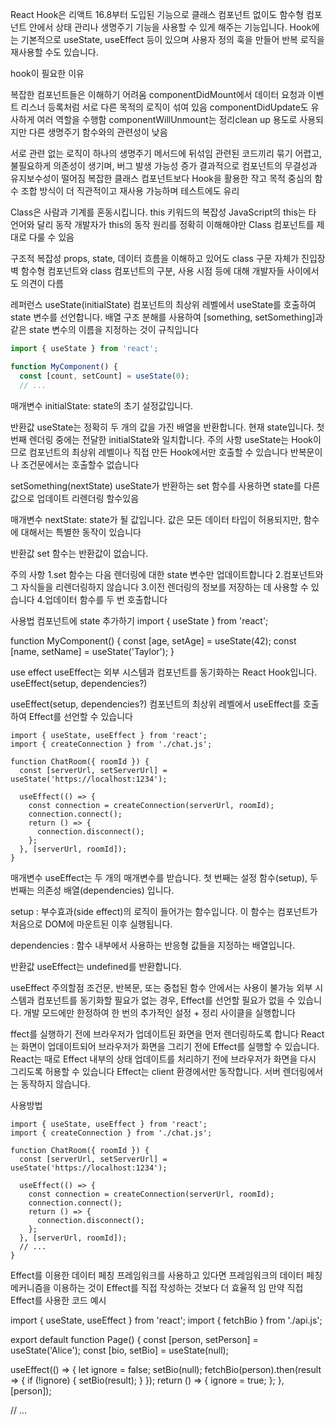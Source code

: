 React Hook은 리액트 16.8부터 도입된 기능으로 
클래스 컴포넌트 없이도 함수형 컴포넌트 안에서 상태 관리나 생명주기 기능을 사용할 수 있게 해주는 기능입니다.
Hook에는 기본적으로 useState, useEffect 등이 있으며 사용자 정의 훅을 만들어 반복 로직을 재사용할 수도 있습니다.

hook이 필요한 이유

복잡한 컴포넌트들은 이해하기 어려움
componentDidMount에서 데이터 요청과 이벤트 리스너 등록처럼 서로 다른 목적의 로직이 섞여 있음
componentDidUpdate도 유사하게 여러 역할을 수행함
componentWillUnmount는 정리clean up 용도로 사용되지만 다른 생명주기 함수와의 관련성이 낮음

서로 관련 없는 로직이 하나의 생명주기 메서드에 뒤섞임
관련된 코드끼리 묶기 어렵고, 불필요하게 의존성이 생기며, 버그 발생 가능성 증가
결과적으로 컴포넌트의 무결성과 유지보수성이 떨어짐
복잡한 클래스 컴포넌트보다 Hook을 활용한 작고 목적 중심의 함수 조합 방식이 더 직관적이고 재사용 가능하며 테스트에도 유리

Class은 사람과 기계를 혼동시킵니다.
this 키워드의 복잡성
JavaScript의 this는 타 언어와 달리 동작
개발자가 this의 동작 원리를 정확히 이해해야만 Class 컴포넌트를 제대로 다룰 수 있음

구조적 복잡성
props, state, 데이터 흐름을 이해하고 있어도 class 구문 자체가 진입장벽
함수형 컴포넌트와 class 컴포넌트의 구분, 사용 시점 등에 대해 개발자들 사이에서도 의견이 다름

레퍼런스
useState(initialState)
컴포넌트의 최상위 레벨에서 useState를 호출하여 state 변수를 선언합니다.
배열 구조 분해를 사용하여 [something, setSomething]과 같은 state 변수의 이름을 지정하는 것이 규칙입니다

```jsx
import { useState } from 'react';

function MyComponent() {
  const [count, setCount] = useState(0);
  // ...  
```
매개변수 
initialState: state의 초기 설정값입니다.

반환값 
useState는 정확히 두 개의 값을 가진 배열을 반환합니다.
현재 state입니다. 첫 번째 렌더링 중에는 전달한 initialState와 일치합니다.
주의 사항 
useState는 Hook이므로 컴포넌트의 최상위 레벨이나 직접 만든 Hook에서만 호출할 수 있습니다
반복문이나 조건문에서는 호출할수 없습니다

setSomething(nextState)
useState가 반환하는 set 함수를 사용하면 state를 다른 값으로 업데이트 리렌더링 할수있음

매개변수 
nextState: state가 될 값입니다. 값은 모든 데이터 타입이 허용되지만, 함수에 대해서는 특별한 동작이 있습니다

반환값 
set 함수는 반환값이 없습니다.


주의 사항 
1.set 함수는 다음 렌더링에 대한 state 변수만 업데이트합니다
2.컴포넌트와 그 자식들을 리렌더링하지 않습니다
3.이전 렌더링의 정보를 저장하는 데 사용할 수 있습니다
4.업데이터 함수를 두 번 호출합니다

사용법 
컴포넌트에 state 추가하기 
import { useState } from 'react';

function MyComponent() {
  const [age, setAge] = useState(42);
  const [name, setName] = useState('Taylor');
}

use effect
useEffect는 외부 시스템과 컴포넌트를 동기화하는 React Hook입니다.
useEffect(setup, dependencies?)

useEffect(setup, dependencies?) 
컴포넌트의 최상위 레벨에서 useEffect를 호출하여 Effect를 선언할 수 있습니다

```
import { useState, useEffect } from 'react';
import { createConnection } from './chat.js';

function ChatRoom({ roomId }) {
  const [serverUrl, setServerUrl] = useState('https://localhost:1234');

  useEffect(() => {
    const connection = createConnection(serverUrl, roomId);
    connection.connect();
    return () => {
      connection.disconnect();
    };
  }, [serverUrl, roomId]);
}
```
매개변수
useEffect는 두 개의 매개변수를 받습니다. 
첫 번째는 설정 함수(setup), 
두 번째는 의존성 배열(dependencies) 입니다.

setup : 부수효과(side effect)의 로직이 들어가는 함수입니다. 이 함수는 컴포넌트가 처음으로 DOM에 마운트된 이후 실행됩니다.

dependencies : 함수 내부에서 사용하는 반응형 값들을 지정하는 배열입니다.

반환값 
useEffect는 undefined를 반환합니다.

useEffect 주의할점
조건문, 반복문, 또는 중첩된 함수 안에서는 사용이 불가능
외부 시스템과 컴포넌트를 동기화할 필요가 없는 경우, Effect를 선언할 필요가 없을 수 있습니다.
개발 모드에만 한정하여 한 번의 추가적인 설정 + 정리 사이클을 실행합니다

ffect를 실행하기 전에 브라우저가 업데이트된 화면을 먼저 렌더링하도록 합니다
React는 화면이 업데이트되어 브라우저가 화면을 그리기 전에 Effect를 실행할 수 있습니다.
React는 때로 Effect 내부의 상태 업데이트를 처리하기 전에 브라우저가 화면을 다시 그리도록 허용할 수 있습니다
Effect는 client 환경에서만 동작합니다. 서버 렌더링에서는 동작하지 않습니다.

사용방법
```
import { useState, useEffect } from 'react';
import { createConnection } from './chat.js';

function ChatRoom({ roomId }) {
  const [serverUrl, setServerUrl] = useState('https://localhost:1234');

  useEffect(() => {
    const connection = createConnection(serverUrl, roomId);
    connection.connect();
    return () => {
      connection.disconnect();
    };
  }, [serverUrl, roomId]);
  // ...
}
```

Effect를 이용한 데이터 페칭 
프레임워크를 사용하고 있다면 프레임워크의 데이터 페칭 메커니즘을 이용하는 것이 Effect를 직접 작성하는 것보다 더 효율적 임
만약 직접 Effect를 사용한 코드 예시

import { useState, useEffect } from 'react';
import { fetchBio } from './api.js';

export default function Page() {
  const [person, setPerson] = useState('Alice');
  const [bio, setBio] = useState(null);

  useEffect(() => {
    let ignore = false;
    setBio(null);
    fetchBio(person).then(result => {
      if (!ignore) {
        setBio(result);
      }
    });
    return () => {
      ignore = true;
    };
  }, [person]);

  // ...
